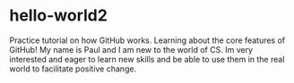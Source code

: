 # hello-world2
Practice tutorial on how GitHub works. Learning about the core features of GitHub! 
My name is Paul and I am new to the world of CS. Im very interested and eager to learn new skills and be able to use them in the real world to facilitate positive change.
